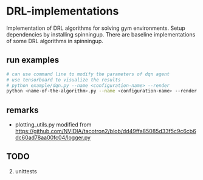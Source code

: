 # DRL-implementations
Implementation of DRL algorithms for solving gym environments. Setup dependencies by installing spinningup. There are baseline implementations of some DRL algorithms in spinningup. 


## run examples
```bash
# can use command line to modify the parameters of dqn agent
# use tensorboard to visualize the results
# python example/dqn.py --name <configuration-name> --render 
python <name-of-the-algorithm>.py --name <configuration-name> --render 
```

## remarks
- plotting_utils.py modified from https://github.com/NVIDIA/tacotron2/blob/dd49ffa85085d33f5c9c6cb6dc60ad78aa00fc04/logger.py


## TODO
2. unittests